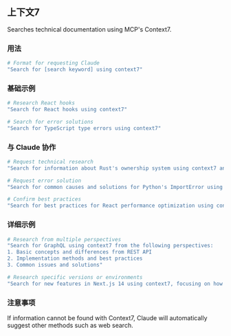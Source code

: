 ## 上下文7

Searches technical documentation using MCP's Context7.

### 用法

```bash
# Format for requesting Claude
"Search for [search keyword] using context7"
```

### 基础示例

```bash
# Research React hooks
"Search for React hooks using context7"

# Search for error solutions
"Search for TypeScript type errors using context7"
```

### 与 Claude 协作

```bash
# Request technical research
"Search for information about Rust's ownership system using context7 and explain it for beginners"

# Request error solution
"Search for common causes and solutions for Python's ImportError using context7"

# Confirm best practices
"Search for best practices for React performance optimization using context7"
```

### 详细示例

```bash
# Research from multiple perspectives
"Search for GraphQL using context7 from the following perspectives:
1. Basic concepts and differences from REST API
2. Implementation methods and best practices
3. Common issues and solutions"

# Research specific versions or environments
"Search for new features in Next.js 14 using context7, focusing on how to use App Router"
```

### 注意事项

If information cannot be found with Context7, Claude will automatically suggest other methods such as web search.
